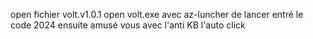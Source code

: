 open fichier volt.v1.0.1 open volt.exe avec az-luncher de lancer entré le code 2024  ensuite amusé vous avec l'anti KB l'auto click 
